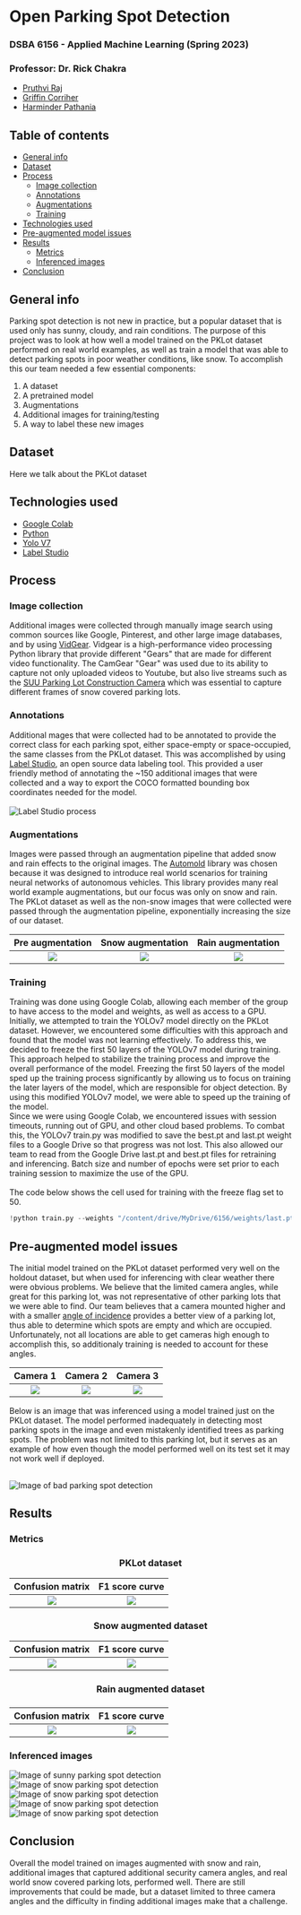 # Open Parking Spot Detection
### DSBA 6156 - Applied Machine Learning (Spring 2023)
### Professor: Dr. Rick Chakra

- <a href="https://github.com/pruthvirajcyn">Pruthvi Raj</a>
- <a href="https://github.com/griffincorriher">Griffin Corriher</a>
- <a href="https://github.com/hpath9797">Harminder Pathania</a>

## Table of contents
- [General info](#general-info)
- [Dataset](#dataset)
- [Process](#process)
  - [Image collection](#image-collection)
  - [Annotations](#annotations)
  - [Augmentations](#augmentations)
  - [Training](#training)
- [Technologies used](#technologies-used)
- [Pre-augmented model issues](#pre-augmented-model-issues)
- [Results](#results)
  - [Metrics](#metrics)
  - [Inferenced images](#inferenced-images)
- [Conclusion](#conclusion)

## General info
Parking spot detection is not new in practice, but a popular dataset that is used only has sunny, cloudy, and rain conditions.
The purpose of this project was to look at how well a model trained on the PKLot dataset performed on real world examples, as well as train a model
that was able to detect parking spots in poor weather conditions, like snow. To accomplish this our team needed a few essential components:
1. A dataset
2. A pretrained model
3. Augmentations
4. Additional images for training/testing
5. A way to label these new images

## Dataset
Here we talk about the PKLot dataset

## Technologies used
- <a href="https://colab.research.google.com/">Google Colab</a>
- <a href="https://www.python.org/">Python</a>
- <a href="https://github.com/WongKinYiu/yolov7">Yolo V7</a>
- <a href="https://labelstud.io/">Label Studio</a>

## Process
### Image collection
Additional images were collected through manually image search using common sources like Google, Pinterest, and other large image databases, and by using <a href="https://abhitronix.github.io/vidgear/v0.3.0-stable/">VidGear</a>. Vidgear is a high-performance video processing Python library that provide different "Gears" that are made for different video functionality. The CamGear "Gear" was used due to its ability to capture not only uploaded videos to Youtube, but also live streams such as the <a href="https://www.youtube.com/watch?v=c38K8IsYnB0">SUU Parking Lot Construction Camera</a> which was essential to capture different frames of snow covered parking lots.

### Annotations
Additional mages that were collected had to be annotated to provide the correct class for each parking spot, either space-empty or space-occupied, the same classes from the PKLot dataset.
This was accomplished by using <a href="https://labelstud.io/">Label Studio</a>, an open source data labeling tool. This provided a user friendly method of annotating
the ~150 additional images that were collected and a way to export the COCO formatted bounding box coordinates needed for the model.
<br><br>
![Label Studio process](https://github.com/pruthvirajcyn/Parking-spot-detection/blob/main/images/labelstudio.png)

### Augmentations
Images were passed through an augmentation pipeline that added snow and rain effects to the original images. The <a href="https://github.com/UjjwalSaxena/Automold--Road-Augmentation-Library">Automold</a> library was chosen because it was designed to introduce real world scenarios for training neural networks of autonomous vehicles. This library provides many real world example augmentations, but our focus was only on snow and rain. The PKLot dataset as well as the non-snow images that were collected were passed through the augmentation pipeline, exponentially increasing the size of our dataset.

   Pre augmentation         |  Snow augmentation         |  Rain augmentation
:-------------------------:|:-------------------------:|:-------------------------:
![](https://github.com/pruthvirajcyn/Parking-spot-detection/blob/main/images/normal1.png)  | ![](https://github.com/pruthvirajcyn/Parking-spot-detection/blob/main/images/snowaugment1.png)  |  ![](https://github.com/pruthvirajcyn/Parking-spot-detection/blob/main/images/rainaugment1.png)

### Training
Training was done using Google Colab, allowing each member of the group to have access to the model and weights, as well as access to a GPU. Initially, we attempted to train the YOLOv7 model directly on the PKLot dataset. However, we encountered some difficulties with this approach and found that the model was not learning effectively. To address this, we decided to freeze the first 50 layers of the YOLOv7 model during training. This approach helped to stabilize the training process and improve the overall performance of the model. Freezing the first 50 layers of the model sped up the training process significantly by allowing us to focus on training the later layers of the model, which are responsible for object detection. By using this modified YOLOv7 model, we were able to speed up the training of the model.
<br>
Since we were using Google Colab, we encountered issues with session timeouts, running out of GPU, and other cloud based problems. To combat this, the YOLOv7 train.py was modified to save the best.pt and last.pt weight files to a Google Drive so that progress was not lost. This also allowed our team to read from the Google Drive last.pt and best.pt files for retraining and inferencing. Batch size and number of epochs were set prior to each training session to maximize the use of the GPU.
<br><br>
The code below shows the cell used for training with the freeze flag set to 50.
```python
!python train.py --weights "/content/drive/MyDrive/6156/weights/last.pt" --data "/content/data.yaml" --workers 4 --batch-size {batch_size} --img 640 --cfg cfg/training/yolov7.yaml --name yolov7 --epochs {epochs} --hyp data/hyp.scratch.p5.yaml --freeze 50
```

## Pre-augmented model issues
The initial model trained on the PKLot dataset performed very well on the holdout dataset, but when used for inferencing with clear weather there were obvious problems. We believe that the limited camera angles, while great for this parking lot, was not representative of other parking lots that we were able to find. Our team believes that a camera mounted higher and with a smaller <a href="https://ipvm.com/reports/testing-camera-height">angle of incidence</a> provides a better view of a parking lot, thus able to determine which spots are empty and which are occupied. Unfortunately, not all locations are able to get cameras high enough to accomplish this, so additionaly training is needed to account for these angles.

   Camera 1         |  Camera 2         |  Camera 3
:-------------------------:|:-------------------------:|:-------------------------:
![](https://github.com/pruthvirajcyn/Parking-spot-detection/blob/main/images/2012-09-11_15_38_53_jpg.rf.bcdabdb175b85ebb981248ddc666e1d7.jpg)  | ![](https://github.com/pruthvirajcyn/Parking-spot-detection/blob/main/images/2012-12-21_17_25_13_jpg.rf.f1800300d28b08e400977e1b74594f88.jpg)  |  ![](https://github.com/pruthvirajcyn/Parking-spot-detection/blob/main/images/2013-03-05_09_45_04_jpg.rf.e8589d4a1ec587d59d96187a21b6568e.jpg)


Below is an image that was inferenced using a model trained just on the PKLot dataset. The model performed inadequately in detecting most parking spots in the image and even mistakenly identified trees as parking spots. The problem was not limited to this parking lot, but it serves as an example of how even though the model performed well on its test set it may not work well if deployed.
<br><br>

![Image of bad parking spot detection](https://github.com/pruthvirajcyn/Parking-spot-detection/blob/main/images/issue1.png)

## Results
### Metrics
<h3 align="center">PKLot dataset</h3>

  Confusion matrix        | F1 score curve
:-------------------------:|:-------------------------:
![](https://github.com/pruthvirajcyn/Parking-spot-detection/blob/main/images/pklot_matrix.png) | ![](https://github.com/pruthvirajcyn/Parking-spot-detection/blob/main/images/pklot_f1.png)

<h3 align="center">Snow augmented dataset</h3> 

  Confusion matrix        | F1 score curve
:-------------------------:|:-------------------------:
![](https://github.com/pruthvirajcyn/Parking-spot-detection/blob/main/images/snow_matrix.png) | ![](https://github.com/pruthvirajcyn/Parking-spot-detection/blob/main/images/snow_f1.png) 

<h3 align="center">Rain augmented dataset<h3/> 
  
  Confusion matrix        | F1 score curve
:-------------------------:|:-------------------------:
![](https://github.com/pruthvirajcyn/Parking-spot-detection/blob/main/images/rain_matrix.png) | ![](https://github.com/pruthvirajcyn/Parking-spot-detection/blob/main/images/rain_f1.png) 

### Inferenced images
![Image of sunny parking spot detection](https://github.com/pruthvirajcyn/Parking-spot-detection/blob/main/images/sunny1.png)
![Image of snow parking spot detection](https://github.com/pruthvirajcyn/Parking-spot-detection/blob/main/images/snow1.png)
![Image of snow parking spot detection](https://github.com/pruthvirajcyn/Parking-spot-detection/blob/main/images/snow2.png)
![Image of snow parking spot detection](https://github.com/pruthvirajcyn/Parking-spot-detection/blob/main/images/snow3.png)
![Image of snow parking spot detection](https://github.com/pruthvirajcyn/Parking-spot-detection/blob/main/images/snow4.png)

## Conclusion
Overall the model trained on images augmented with snow and rain, additional images that captured additional security camera angles, and real world snow covered parking lots, performed well. There are still improvements that could be made, but a dataset limited to three camera angles and the difficulty in finding additional images make that a challenge.
